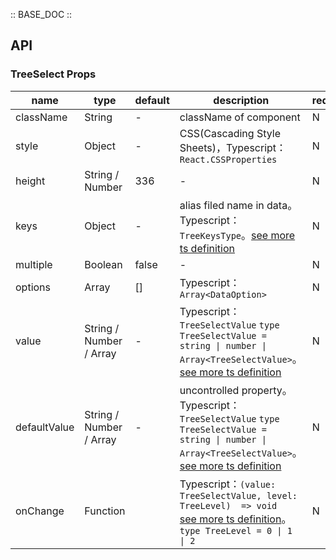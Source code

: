 :: BASE_DOC ::

## API

### TreeSelect Props

name | type | default | description | required
-- | -- | -- | -- | --
className | String | - | className of component | N
style | Object | - | CSS(Cascading Style Sheets)，Typescript：`React.CSSProperties` | N
height | String / Number | 336 | \- | N
keys | Object | - | alias filed name in data。Typescript：`TreeKeysType`。[see more ts definition](https://github.com/Tencent/tdesign-mobile-react/blob/develop/src/common.ts) | N
multiple | Boolean | false | \- | N
options | Array | [] | Typescript：`Array<DataOption>` | N
value | String / Number / Array | - | Typescript：`TreeSelectValue` `type TreeSelectValue = string \| number \| Array<TreeSelectValue>`。[see more ts definition](https://github.com/Tencent/tdesign-mobile-react/tree/develop/src/tree-select/type.ts) | N
defaultValue | String / Number / Array | - | uncontrolled property。Typescript：`TreeSelectValue` `type TreeSelectValue = string \| number \| Array<TreeSelectValue>`。[see more ts definition](https://github.com/Tencent/tdesign-mobile-react/tree/develop/src/tree-select/type.ts) | N
onChange | Function |  | Typescript：`(value: TreeSelectValue, level: TreeLevel)  => void`<br/>[see more ts definition](https://github.com/Tencent/tdesign-mobile-react/tree/develop/src/tree-select/type.ts)。<br/>`type TreeLevel = 0 \| 1 \| 2`<br/> | N

